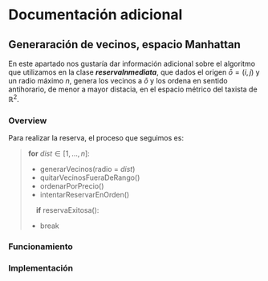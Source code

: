 # Documentación adicional

## Generaración de vecinos, espacio Manhattan

En este apartado nos gustaría dar información adicional sobre el algoritmo que utilizamos en la clase ***reservaInmediata***, que dados el origen $\bar{o} = ( i, j )$ 
y un radio máximo $n$, genera los vecinos a $\bar{o}$ y los ordena en sentido antihorario, de menor a mayor distacia, en el espacio métrico del taxista de $\mathbb{R}^2$.

### Overview

Para realizar la reserva, el proceso que seguimos es:


> **for**  $dist \in \lbrack 1, \dots, n \rbrack :$
>
> - generarVecinos(radio = $dist$)
> - quitarVecinosFueraDeRango()
> - ordenarPorPrecio()
> - intentarReservarEnOrden()
>
> &nbsp;&nbsp;&nbsp;&nbsp;**if** reservaExitosa():
> - break


### Funcionamiento

### Implementación
